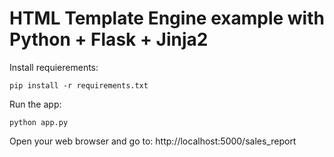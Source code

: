 # HTML Template Engine example with Python + Flask + Jinja2

Install requierements:
```commandline
pip install -r requirements.txt
```

Run the app:
```commandline
python app.py
```

Open your web browser and go to:
http://localhost:5000/sales_report
